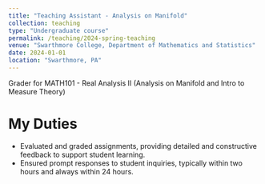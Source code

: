 ```yaml
---
title: "Teaching Assistant - Analysis on Manifold"
collection: teaching
type: "Undergraduate course"
permalink: /teaching/2024-spring-teaching
venue: "Swarthmore College, Department of Mathematics and Statistics"
date: 2024-01-01
location: "Swarthmore, PA"
---
```


Grader for MATH101 - Real Analysis II (Analysis on Manifold and Intro to Measure Theory)

My Duties
======
- Evaluated and graded assignments, providing detailed and constructive feedback to support student learning.
- Ensured prompt responses to student inquiries, typically within two hours and always within 24 hours.